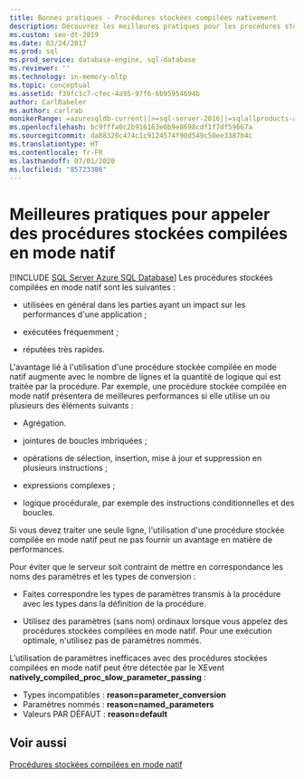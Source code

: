 ```yaml
---
title: Bonnes pratiques - Procédures stockées compilées nativement
description: Découvrez les meilleures pratiques pour les procédures stockées compilées en mode natif qui sont généralement utilisées dans les parties critiques des performances d’une application.
ms.custom: seo-dt-2019
ms.date: 03/24/2017
ms.prod: sql
ms.prod_service: database-engine, sql-database
ms.reviewer: ''
ms.technology: in-memory-oltp
ms.topic: conceptual
ms.assetid: f39fc1c7-cfec-4a95-97f6-6b95954694b
author: CarlRabeler
ms.author: carlrab
monikerRange: =azuresqldb-current||>=sql-server-2016||=sqlallproducts-allversions||>=sql-server-linux-2017||=azuresqldb-mi-current
ms.openlocfilehash: bc9fffa0c2b916163e0b9e8698cdf1f7df59667a
ms.sourcegitcommit: da88320c474c1c9124574f90d549c50ee3387b4c
ms.translationtype: HT
ms.contentlocale: fr-FR
ms.lasthandoff: 07/01/2020
ms.locfileid: "85723386"
---
```

# <a name="best-practices-for-calling-natively-compiled-stored-procedures"></a>Meilleures pratiques pour appeler des procédures stockées compilées en mode natif
[!INCLUDE [SQL Server Azure SQL Database](../../includes/applies-to-version/sql-asdb.md)]
  Les procédures stockées compilées en mode natif sont les suivantes :  
  
-   utilisées en général dans les parties ayant un impact sur les performances d'une application ;  
  
-   exécutées fréquemment ;  
  
-   réputées très rapides.  
  
 L'avantage lié à l'utilisation d'une procédure stockée compilée en mode natif augmente avec le nombre de lignes et la quantité de logique qui est traitée par la procédure. Par exemple, une procédure stockée compilée en mode natif présentera de meilleures performances si elle utilise un ou plusieurs des éléments suivants :  
  
-   Agrégation.  
  
-   jointures de boucles imbriquées ;  
  
-   opérations de sélection, insertion, mise à jour et suppression en plusieurs instructions ;  
  
-   expressions complexes ;  
  
-   logique procédurale, par exemple des instructions conditionnelles et des boucles.  
  
 Si vous devez traiter une seule ligne, l'utilisation d'une procédure stockée compilée en mode natif peut ne pas fournir un avantage en matière de performances.  
  
 Pour éviter que le serveur soit contraint de mettre en correspondance les noms des paramètres et les types de conversion :  
  
-   Faites correspondre les types de paramètres transmis à la procédure avec les types dans la définition de la procédure.  
  
-   Utilisez des paramètres (sans nom) ordinaux lorsque vous appelez des procédures stockées compilées en mode natif. Pour une exécution optimale, n'utilisez pas de paramètres nommés.  
  
 L’utilisation de paramètres inefficaces avec des procédures stockées compilées en mode natif peut être détectée par le XEvent **natively_compiled_proc_slow_parameter_passing** :
 - Types incompatibles : **reason=parameter_conversion**
 - Paramètres nommés : **reason=named_parameters**
 - Valeurs PAR DÉFAUT : **reason=default** 
  
## <a name="see-also"></a>Voir aussi  
 [Procédures stockées compilées en mode natif](../../relational-databases/in-memory-oltp/natively-compiled-stored-procedures.md)  
